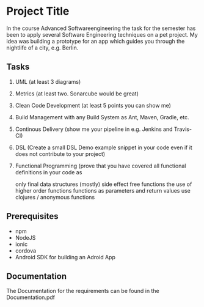 # Project Title

In the course Advanced Softwareengineering the task for the semester has been to apply several Software Engineering techniques on a pet project. My idea was building a prototype for an app which guides you through the nightlife of a city, e.g. Berlin.

## Tasks

1) UML (at least 3 diagrams)
2) Metrics (at least two. Sonarcube would be great)
3) Clean Code Development (at least 5 points you can show me)
4) Build Management with any Build System as Ant, Maven, Gradle, etc.
5) Continous Delivery (show me your pipeline in e.g. Jenkins and Travis-CI)
6) DSL (Create a small DSL Demo example snippet in your code even if it does not contribute to your project)
7) Functional Programming (prove that you have covered all functional definitions in your code as

    only final data structures
    (mostly) side effect free functions
    the use of higher order functions
    functions as parameters and return values
    use clojures / anonymous functions



## Prerequisites

- npm
- NodeJS
- ionic
- cordova
- Android SDK for building an Adroid App


## Documentation

The Documentation for the requirements can be found in the Documentation.pdf
